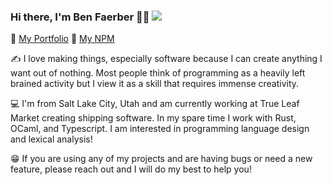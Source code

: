 ### Hi there, I'm Ben Faerber 🦀🐪 ![](https://komarev.com/ghpvc/?username=benfaerber)

📒 [My Portfolio](https://benfaerber.github.io)
🏫 [My NPM](https://www.npmjs.com/~benfaerber)

✍️ I love making things, especially software because I can create anything I want out of nothing. Most people think of programming as a heavily left brained activity but I view it as a skill that requires immense creativity.

💻 I'm from Salt Lake City, Utah and am currently working at True Leaf Market creating shipping software. In my spare time I work with Rust, OCaml, and Typescript. I am interested in programming language design and lexical analysis!

😁 If you are using any of my projects and are having bugs or need a new feature, please reach out and I will do my best to help you!
